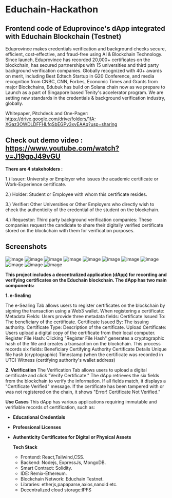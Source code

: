 # Educhain-Hackathon
## Frontend code of Eduprovince's dApp integrated with Educhain Blockchain (Testnet)

Eduprovince makes credentials verification and background checks secure, efficient, cost-effective, and fraud-free using AI & Blockchain Technology. Since launch, Eduprovince has recorded 20,000+ certificates on the blockchain, has secured partnerships with 15 universities and third party background verification companies.  Globally recognized with 40+ awards on merit, including Best Edtech Startup in G20 Conference, and media recognition from CNBC, CNN, Forbes, Economic Times and Grants from major Blockchains, Edubuk has build on Solana chain now as we prepare to Launch as a part of Singapore based Tenity's accelerator program. We are setting new standards in the credentials & background verification industry, globally.

Whitepaper, Pitchdeck and One-Pager: https://drive.google.com/drive/folders/1fA-XGaz3OWDLDFFHLfqSbEGPv3xvEAAq?usp=sharing

## Check out demo video : https://www.youtube.com/watch?v=J19gpJ49vGU

**There are 4 stakeholders :**

1.) Issuer: University or Employer who issues the academic certificate or Work-Experience certificate.

2.) Holder: Student or Employee with whom this certificate resides.

3.) Verifier: Other Universities or Other Employers who directly wish to check the authenticity of the credential of the student on the blockchain. 

4.) Requestor: Third party background verification companies: These companies request the candidate to share their digitally verified certificate stored on the blockchain with them for verification purposes.

## Screenshots
![image](https://github.com/user-attachments/assets/c7e9eb9b-4f99-4fa8-8aa9-1aa32d7f86bd)
![image](https://github.com/user-attachments/assets/c816ddb7-68af-4d08-b96f-fe3509df3db7)
![image](https://github.com/user-attachments/assets/72147c0c-4cfc-44a4-8800-b02bcdcb801e)
![image](https://github.com/user-attachments/assets/76b24731-0365-4d0e-9ce7-14a2a4700042)
![image](https://github.com/user-attachments/assets/983c59b6-e628-490b-aa30-48497fe6a370)
![image](https://github.com/user-attachments/assets/81cbd8ff-802c-4cd1-b23f-e62debb1bc11)
![image](https://github.com/user-attachments/assets/0fd8f500-a17b-4bbc-b667-458ebc398465)
![image](https://github.com/user-attachments/assets/e47ae541-5be4-4eef-a793-3bf2f37a14d8)
![image](https://github.com/user-attachments/assets/ee2d25db-1dc4-49b9-9af0-7b20078eba93)
![image](https://github.com/user-attachments/assets/cdbe9e06-ab0d-49a4-bc2a-b8f8a836682d)
![image](https://github.com/user-attachments/assets/f0ab3009-a592-495f-a298-209b40301024)



**This project includes a decentralized application (dApp) for recording and verifying certificates on the Educhain blockchain. The dApp has two main components:**

**1. e-Sealing**

The e-Sealing Tab allows users to register certificates on the blockchain by signing the transaction using a Web3 wallet. When registering a certificate:
Metadata Fields: Users provide three metadata fields:
Certificate Issued To: The beneficiary of the certificate.
Certificate Issued By: The issuing authority.
Certificate Type: Description of the certificate.
Upload Certificate: Users upload a digital copy of the certificate from their local computer.
Register File Hash: Clicking "Register File Hash" generates a cryptographic hash of the file and creates a transaction on the blockchain. This process records six fields:
Beneficiary
Certifying Authority
Certificate Details
Unique file hash (cryptographic)
Timestamp (when the certificate was recorded in UTC)
Witness (certifying authority's wallet address)

**2. Verification**
The Verification Tab allows users to upload a digital certificate and click "Verify Certificate." The dApp retrieves the six fields from the blockchain to verify the information. If all fields match, it displays a "Certificate Verified" message. If the certificate has been tampered with or was not registered on the chain, it shows "Error! Certificate Not Verified."

**Use Cases**
This dApp has various applications requiring immutable and verifiable records of certification, such as:
- **Educational Credentials**
- **Professional Licenses**
- **Authenticity Certificates for Digital or Physical Assets**

  **Tech Stack**
  - Frontend: React,Tailwind,CSS.
  - Backend: Nodejs, ExpressJs, MongoDB.
  - Smart Contract: Solidity.
  - IDE: Remix-Ethereum.
  - Blockchain Network: Educhain Testnet.
  - Libraries: etherjs,papaparse,axios,nanoid etc.
  - Decentralized cloud storage:IPFS
